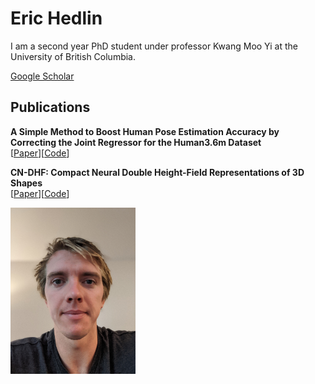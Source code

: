 # Eric Hedlin

I am a second year PhD student under professor Kwang Moo Yi at the University of British Columbia. 

[Google Scholar](https://scholar.google.ca/citations?hl=en&user=x6t__GoAAAAJ)

## Publications

**A Simple Method to Boost Human Pose Estimation Accuracy by Correcting the Joint Regressor for the Human3.6m Dataset**\
[[Paper](https://arxiv.org/abs/2205.00076)][[Code](https://github.com/ubc-vision/joint-regressor-refinement)]

**CN-DHF: Compact Neural Double Height-Field Representations of 3D Shapes**\
[[Paper](https://arxiv.org/abs/2304.13141)][[Code](https://github.com/ehedlin/DHF)]

<img src="ehedlin.jpeg" width="200">
